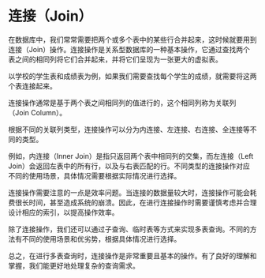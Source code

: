 # 连接（Join）

在数据库中，我们常常需要把两个或多个表中的某些行合并起来，这时候就要用到连接（Join）操作。连接操作是关系型数据库的一种基本操作，它通过查找两个表之间的相同列将它们合并起来，并将它们呈现为一张更大的虚拟表。

以学校的学生表和成绩表为例，如果我们需要查找每个学生的成绩，就需要将这两个表连接起来。

连接操作通常是基于两个表之间相同列的值进行的，这个相同列称为关联列（Join Column）。

根据不同的关联列类型，连接操作可以分为内连接、左连接、右连接、全连接等不同的类型。

例如，内连接（Inner Join）是指只返回两个表中相同列的交集，而左连接（Left Join）会返回左表中的所有行，以及与右表匹配的行。不同类型的连接操作对应不同的使用场景，具体情况需要根据实际情况进行选择。

连接操作需要注意的一点是效率问题。当连接的数据量较大时，连接操作可能会耗费很长时间，甚至造成系统的崩溃。因此，在进行连接操作时需要谨慎考虑并合理设计相应的索引，以提高操作效率。

除了连接操作，我们还可以通过子查询、临时表等方式来实现多表查询。不同的方法有不同的使用场景和优劣势，根据具体情况进行选择。

总之，在进行多表查询时，连接操作是非常重要且基本的操作。有了良好的理解和掌握，我们能更好地处理复杂的查询需求。